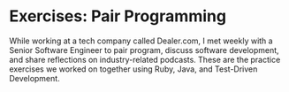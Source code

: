 # Exercises: Pair Programming

While working at a tech company called Dealer.com, I met weekly with a Senior Software Engineer to pair program, discuss software development, and share reflections on industry-related podcasts. These are the practice exercises we worked on together using Ruby, Java, and Test-Driven Development.
